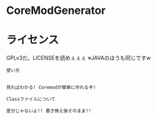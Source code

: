 # CoreModGenerator
  # ライセンス  
  
  GPLv3だ。LICENSEを読めぇぇぇ ※JAVAのほうも同じですw
  
  
    使い方
        
        
    見ればわかる! Coremodが簡単に作れるぞ!
    
    Classファイルについて
    
    差分じゃないよ!! 書き換え後そのまま!!
    
  
